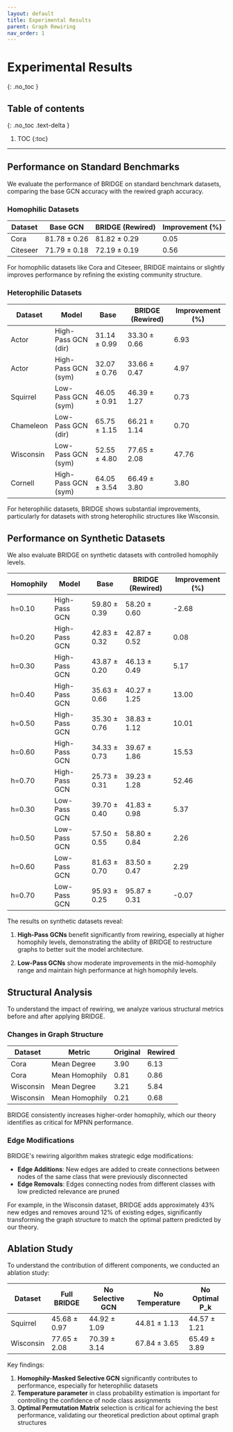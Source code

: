 ```yaml
---
layout: default
title: Experimental Results
parent: Graph Rewiring
nav_order: 1
---
```


# Experimental Results
{: .no_toc }

## Table of contents
{: .no_toc .text-delta }

1. TOC
{:toc}

---

## Performance on Standard Benchmarks

We evaluate the performance of BRIDGE on standard benchmark datasets, comparing the base GCN accuracy with the rewired graph accuracy.

### Homophilic Datasets

| Dataset | Base GCN | BRIDGE (Rewired) | Improvement (%) |
|---------|----------|------------------|----------------|
| Cora    | 81.78 ± 0.26 | 81.82 ± 0.29 | 0.05 |
| Citeseer | 71.79 ± 0.18 | 72.19 ± 0.19 | 0.56 |

For homophilic datasets like Cora and Citeseer, BRIDGE maintains or slightly improves performance by refining the existing community structure.

### Heterophilic Datasets

| Dataset | Model | Base | BRIDGE (Rewired) | Improvement (%) |
|---------|-------|------|------------------|----------------|
| Actor | High-Pass GCN (dir) | 31.14 ± 0.99 | 33.30 ± 0.66 | 6.93 |
| Actor | High-Pass GCN (sym) | 32.07 ± 0.76 | 33.66 ± 0.47 | 4.97 |
| Squirrel | Low-Pass GCN (sym) | 46.05 ± 0.91 | 46.39 ± 1.27 | 0.73 |
| Chameleon | Low-Pass GCN (dir) | 65.75 ± 1.15 | 66.21 ± 1.14 | 0.70 |
| Wisconsin | Low-Pass GCN (sym) | 52.55 ± 4.80 | 77.65 ± 2.08 | 47.76 |
| Cornell | High-Pass GCN (sym) | 64.05 ± 3.54 | 66.49 ± 3.80 | 3.80 |

For heterophilic datasets, BRIDGE shows substantial improvements, particularly for datasets with strong heterophilic structures like Wisconsin.

## Performance on Synthetic Datasets

We also evaluate BRIDGE on synthetic datasets with controlled homophily levels.

| Homophily | Model | Base | BRIDGE (Rewired) | Improvement (%) |
|-----------|-------|------|------------------|----------------|
| h=0.10 | High-Pass GCN | 59.80 ± 0.39 | 58.20 ± 0.60 | -2.68 |
| h=0.20 | High-Pass GCN | 42.83 ± 0.32 | 42.87 ± 0.52 | 0.08 |
| h=0.30 | High-Pass GCN | 43.87 ± 0.20 | 46.13 ± 0.49 | 5.17 |
| h=0.40 | High-Pass GCN | 35.63 ± 0.66 | 40.27 ± 1.25 | 13.00 |
| h=0.50 | High-Pass GCN | 35.30 ± 0.76 | 38.83 ± 1.12 | 10.01 |
| h=0.60 | High-Pass GCN | 34.33 ± 0.73 | 39.67 ± 1.86 | 15.53 |
| h=0.70 | High-Pass GCN | 25.73 ± 0.31 | 39.23 ± 1.28 | 52.46 |
| h=0.30 | Low-Pass GCN | 39.70 ± 0.40 | 41.83 ± 0.98 | 5.37 |
| h=0.50 | Low-Pass GCN | 57.50 ± 0.55 | 58.80 ± 0.84 | 2.26 |
| h=0.60 | Low-Pass GCN | 81.63 ± 0.70 | 83.50 ± 0.47 | 2.29 |
| h=0.70 | Low-Pass GCN | 95.93 ± 0.25 | 95.87 ± 0.31 | -0.07 |

The results on synthetic datasets reveal:

1. **High-Pass GCNs** benefit significantly from rewiring, especially at higher homophily levels, demonstrating the ability of BRIDGE to restructure graphs to better suit the model architecture.

2. **Low-Pass GCNs** show moderate improvements in the mid-homophily range and maintain high performance at high homophily levels.

## Structural Analysis

To understand the impact of rewiring, we analyze various structural metrics before and after applying BRIDGE.

### Changes in Graph Structure

| Dataset | Metric | Original | Rewired |
|---------|--------|----------|---------|
| Cora | Mean Degree | 3.90 | 6.13 |
| Cora | Mean Homophily | 0.81 | 0.86 |
| Wisconsin | Mean Degree | 3.21 | 5.84 |
| Wisconsin | Mean Homophily | 0.21 | 0.68 |

BRIDGE consistently increases higher-order homophily, which our theory identifies as critical for MPNN performance.

### Edge Modifications

BRIDGE's rewiring algorithm makes strategic edge modifications:

- **Edge Additions**: New edges are added to create connections between nodes of the same class that were previously disconnected
- **Edge Removals**: Edges connecting nodes from different classes with low predicted relevance are pruned

For example, in the Wisconsin dataset, BRIDGE adds approximately 43% new edges and removes around 12% of existing edges, significantly transforming the graph structure to match the optimal pattern predicted by our theory.

## Ablation Study

To understand the contribution of different components, we conducted an ablation study:

| Dataset | Full BRIDGE | No Selective GCN | No Temperature | No Optimal P_k |
|---------|-------------|------------------|---------------|----------------|
| Squirrel | 45.68 ± 0.97 | 44.92 ± 1.09 | 44.81 ± 1.13 | 44.57 ± 1.21 |
| Wisconsin | 77.65 ± 2.08 | 70.39 ± 3.14 | 67.84 ± 3.65 | 65.49 ± 3.89 |

Key findings:

1. **Homophily-Masked Selective GCN** significantly contributes to performance, especially for heterophilic datasets
2. **Temperature parameter** in class probability estimation is important for controlling the confidence of node class assignments
3. **Optimal Permutation Matrix** selection is critical for achieving the best performance, validating our theoretical prediction about optimal graph structures